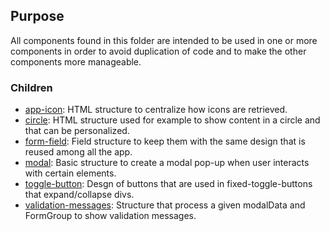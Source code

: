 ## Purpose
All components found in this folder are intended to be used in one or more components in order to avoid duplication of code and to make the other components more manageable.

### Children

- [app-icon](app-icon/README.md): HTML structure to centralize how icons are retrieved.
- [circle](circle/README.md): HTML structure used for example to show content in a circle and that can be personalized.
- [form-field](form-field/README.md): Field structure to keep them with the same design that is reused among all the app.
- [modal](modal/README.md): Basic structure to create a modal pop-up when user interacts with certain elements.
- [toggle-button](toggle-button/README.md): Desgn of buttons that are used in fixed-toggle-buttons that expand/collapse divs.
- [validation-messages](validation-messages/README.md): Structure that process a given modalData and FormGroup to show validation messages.

